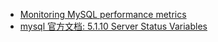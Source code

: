-   [Monitoring MySQL performance metrics](https://www.datadoghq.com/blog/monitoring-mysql-performance-metrics/)
-   [mysql 官方文档: 5.1.10 Server Status Variables](https://dev.mysql.com/doc/refman/8.0/en/server-status-variables.html)